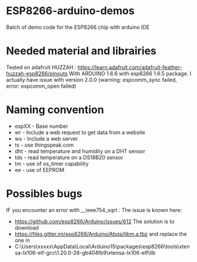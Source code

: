 # ESP8266-arduino-demos
Batch of demo code for the ESP8266 chip with arduino IDE

# Needed material and librairies
Tested on adafruit HUZZAH : https://learn.adafruit.com/adafruit-feather-huzzah-esp8266/pinouts
With ARDUINO 1.6.6 with esp8266 1.6.5 package. 
I actually have issue with version 2.0.0 (warning: espcomm_sync failed, error: espcomm_open failed)

# Naming convention
 *  espXX - Base number
 *  wr    - Include a web request to get data from a website
 *  ws    - Include a web server
 *  ts    - use thingspeak.com
 *  dht   - read temperature and humidity on a DHT sensor
 *  tds   - read temperature on a DS18B20 sensor
 *  tm    - use of os_timer capability
 *  ee    - use of EEPROM

# Possibles bugs
IF you encounter an error with __ieee754_sqrt :
The issue is known here:
 *  https://github.com/esp8266/Arduino/issues/612
The solution is to download 
 *  https://files.gitter.im/esp8266/Arduino/Abqa/libm.a.tbz
and replace the one in
 *  C:\Users\xxxxx\AppData\Local\Arduino15\packages\esp8266\tools\xtensa-lx106-elf-gcc\1.20.0-26-gb404fb9\xtensa-lx106-elf\lib
